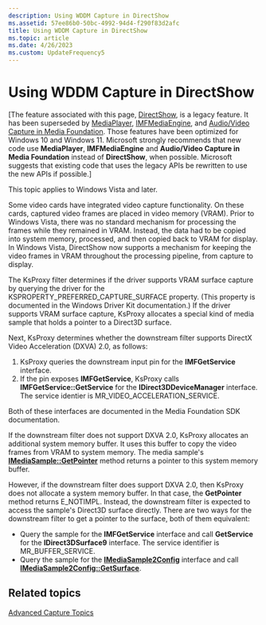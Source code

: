 ```yaml
---
description: Using WDDM Capture in DirectShow
ms.assetid: 57ee86b0-50bc-4992-94d4-f290f83d2afc
title: Using WDDM Capture in DirectShow
ms.topic: article
ms.date: 4/26/2023
ms.custom: UpdateFrequency5
---
```


# Using WDDM Capture in DirectShow

\[The feature associated with this page, [DirectShow](/windows/win32/directshow/directshow), is a legacy feature. It has been superseded by [MediaPlayer](/uwp/api/Windows.Media.Playback.MediaPlayer), [IMFMediaEngine](/windows/win32/api/mfmediaengine/nn-mfmediaengine-imfmediaengine), and [Audio/Video Capture in Media Foundation](windows/win32/medfound/audio-video-capture-in-media-foundation). Those features have been optimized for Windows 10 and Windows 11. Microsoft strongly recommends that new code use **MediaPlayer**, **IMFMediaEngine** and **Audio/Video Capture in Media Foundation** instead of **DirectShow**, when possible. Microsoft suggests that existing code that uses the legacy APIs be rewritten to use the new APIs if possible.\]

This topic applies to Windows Vista and later.

Some video cards have integrated video capture functionality. On these cards, captured video frames are placed in video memory (VRAM). Prior to Windows Vista, there was no standard mechanism for processing the frames while they remained in VRAM. Instead, the data had to be copied into system memory, processed, and then copied back to VRAM for display. In Windows Vista, DirectShow now supports a mechanism for keeping the video frames in VRAM throughout the processing pipeline, from capture to display.

The KsProxy filter determines if the driver supports VRAM surface capture by querying the driver for the KSPROPERTY\_PREFERRED\_CAPTURE\_SURFACE property. (This property is documented in the Windows Driver Kit documentation.) If the driver supports VRAM surface capture, KsProxy allocates a special kind of media sample that holds a pointer to a Direct3D surface.

Next, KsProxy determines whether the downstream filter supports DirectX Video Acceleration (DXVA) 2.0, as follows:

1.  KsProxy queries the downstream input pin for the **IMFGetService** interface.
2.  If the pin exposes **IMFGetService**, KsProxy calls **IMFGetService::GetService** for the **IDirect3DDeviceManager** interface. The service identier is MR\_VIDEO\_ACCELERATION\_SERVICE.

Both of these interfaces are documented in the Media Foundation SDK documentation.

If the downstream filter does not support DXVA 2.0, KsProxy allocates an additional system memory buffer. It uses this buffer to copy the video frames from VRAM to system memory. The media sample's [**IMediaSample::GetPointer**](/windows/desktop/api/Strmif/nf-strmif-imediasample-getpointer) method returns a pointer to this system memory buffer.

However, if the downstream filter does support DXVA 2.0, then KsProxy does not allocate a system memory buffer. In that case, the **GetPointer** method returns E\_NOTIMPL. Instead, the downstream filter is expected to access the sample's Direct3D surface directly. There are two ways for the downstream filter to get a pointer to the surface, both of them equivalent:

-   Query the sample for the **IMFGetService** interface and call **GetService** for the **IDirect3DSurface9** interface. The service identifier is MR\_BUFFER\_SERVICE.
-   Query the sample for the [**IMediaSample2Config**](/windows/desktop/api/Strmif/nn-strmif-imediasample2config) interface and call [**IMediaSample2Config::GetSurface**](/windows/desktop/api/Strmif/nf-strmif-imediasample2config-getsurface).

## Related topics

<dl> <dt>

[Advanced Capture Topics](advanced-capture-topics.md)
</dt> </dl>

 

 




